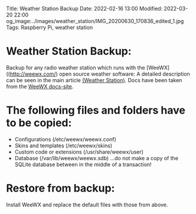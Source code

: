 Title: Weather Station Backup
Date: 2022-02-16 13:00
Modified: 2022-03-20 22:00
og_image:../images/weather_station/IMG_20200630_170836_edited_1.jpg
Tags: Raspberry Pi, weather station


# Weather Station Backup:
Backup for any radio weather station which runs with the [WeeWX]((http://weewx.com/) open source weather software:
A detailed description can be seen in the main article [(Weather Station)](https://markusgoller.at/weather-station.html).
Docs have been taken from the [WeeWX docs-site](http://weewx.com/docs/usersguide.htm#backup).

# The following files and folders have to be copied: 
* Configurations (/etc/weewx/weewx.conf)
* Skins and templates (/etc/weewx/skins)
* Custom code or extensions (/usr/share/weewx/user)
* Database (/var/lib/weewx/weewx.sdb)  ...do not make a copy of the SQLite database between in the middle of a transaction!

# Restore from backup:
Install WeeWX and replace the default files with those from above.
